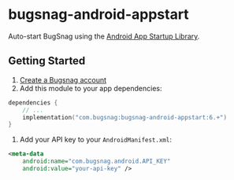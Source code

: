 # bugsnag-android-appstart

Auto-start BugSnag using
the [Android App Startup Library](https://developer.android.com/topic/libraries/app-startup).

## Getting Started
1. [Create a Bugsnag account](https://www.bugsnag.com)
1. Add this module to your app dependencies:
```kotlin
dependencies {
    // ...
    implementation("com.bugsnag:bugsnag-android-appstart:6.+")
}
```
1. Add your API key to your `AndroidManifest.xml`:
```xml
<meta-data
    android:name="com.bugsnag.android.API_KEY"
    android:value="your-api-key" />
```